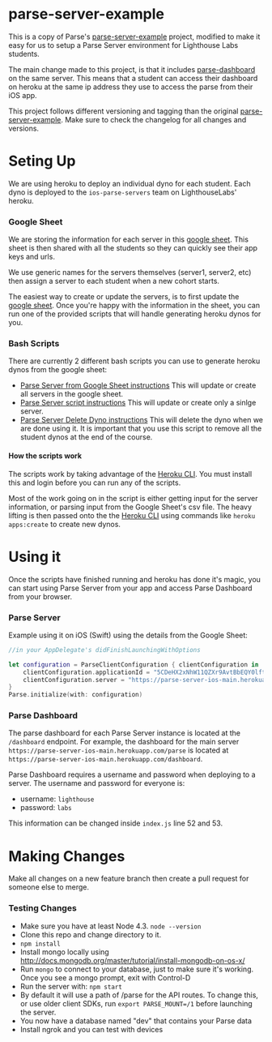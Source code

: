 # parse-server-example

This is a copy of Parse's [parse-server-example](https://github.com/ParsePlatform/parse-server-example) project, modified to make it easy for us to setup a Parse Server environment for Lighthouse Labs students.

The main change made to this project, is that it includes [parse-dashboard](https://github.com/ParsePlatform/parse-dashboard) on the same server. This means that a student can access their dashboard on heroku at the same ip address they use to access the parse from their iOS app.

This project follows different versioning and tagging than the original [parse-server-example](https://github.com/ParsePlatform/parse-server-example). Make sure to check the changelog for all changes and versions.

# Seting Up

We are using heroku to deploy an individual dyno for each student. Each dyno is deployed to the `ios-parse-servers` team on LighthouseLabs' heroku. 

### Google Sheet

We are storing the information for each server in this [google sheet](https://docs.google.com/spreadsheets/d/1hBRyle189P6GNA8llTylm0mRz0IFAB6G4sDRL5RuXlk/edit?usp=sharing). This sheet is then shared with all the students so they can quickly see their app keys and urls. 

We use generic names for the servers themselves (server1, server2, etc) then assign a server to each student when a new cohort starts.

The easiest way to create or update the servers, is to first update the [google sheet](https://docs.google.com/spreadsheets/d/1hBRyle189P6GNA8llTylm0mRz0IFAB6G4sDRL5RuXlk/edit?usp=sharing). Once you're happy with the information in the sheet, you can run one of the provided scripts that will handle generating heroku dynos for you.

### Bash Scripts

There are currently 2 different bash scripts you can use to generate heroku dynos from the google sheet:

* [Parse Server from Google Sheet instructions](https://github.com/lighthouse-labs/Parse-Server-For-Students/blob/master/docs/Parse_Server_from_google_sheet_instructions.md) This will update or create all servers in the google sheet.
* [Parse Server script instructions](https://github.com/lighthouse-labs/Parse-Server-For-Students/blob/master/docs/Parse_Server_from_google_sheet_instructions.md) This will update or create only a sinlge server.
* [Parse Server Delete Dyno instructions](https://github.com/lighthouse-labs/Parse-Server-For-Students/blob/master/docs/Parse_Server_destroy_script_instructions.md) This will delete the dyno when we are done using it. It is important that you use this script to remove all the student dynos at the end of the course.


#### How the scripts work

The scripts work by taking advantage of the [Heroku CLI](https://devcenter.heroku.com/articles/heroku-command-line). You must install this and login before you can run any of the scripts.

Most of the work going on in the script is either getting input for the server information, or parsing input from the Google Sheet's csv file. The heavy lifting is then passed onto the the [Heroku CLI](https://devcenter.heroku.com/articles/heroku-command-line) using commands like `heroku apps:create` to create new dynos.

# Using it

Once the scripts have finished running and heroku has done it's magic, you can start using Parse Server from your app and access Parse Dashboard from your browser.

### Parse Server

Example using it on iOS (Swift) using the details from the Google Sheet:
```swift
//in your AppDelegate's didFinishLaunchingWithOptions

let configuration = ParseClientConfiguration { clientConfiguration in
    clientConfiguration.applicationId = "5CDeHX2xNhW11QZXr9AvtBbEQY0lft4jpUuMFt9g"
    clientConfiguration.server = "https://parse-server-ios-main.herokuapp.com/parse"
}
Parse.initialize(with: configuration)
```

### Parse Dashboard

The parse dashboard for each Parse Server instance is located at the `/dashboard` endpoint. For example, the dashboard for the main server `https://parse-server-ios-main.herokuapp.com/parse` is located at `https://parse-server-ios-main.herokuapp.com/dashboard`.

Parse Dashboard requires a username and password when deploying to a server. The username and password for everyone is:

* username: `lighthouse`
* password: `labs`

This information can be changed inside `index.js` line 52 and 53.

# Making Changes

Make all changes on a new feature branch then create a pull request for someone else to merge.

### Testing Changes

* Make sure you have at least Node 4.3. `node --version`
* Clone this repo and change directory to it.
* `npm install`
* Install mongo locally using http://docs.mongodb.org/master/tutorial/install-mongodb-on-os-x/
* Run `mongo` to connect to your database, just to make sure it's working. Once you see a mongo prompt, exit with Control-D
* Run the server with: `npm start`
* By default it will use a path of /parse for the API routes.  To change this, or use older client SDKs, run `export PARSE_MOUNT=/1` before launching the server.
* You now have a database named "dev" that contains your Parse data
* Install ngrok and you can test with devices
